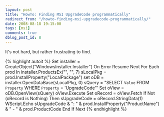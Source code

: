 ```yaml
---
layout: post
title: "HowTo: Finding MSI UpgradeCode programmatically"
redirect_from: "/howto-finding-msi-upgradecode-programmatically/"
date: 2008-08-18 19:15:00
tags: [msi]
comments: true
dblog_post_id: 8
---
```

It's not hard, but rather frustrating to find.

{% highlight autoit %}
Set installer = CreateObject("WindowsInstaller.Installer")
On Error Resume Next
For Each prod In installer.ProductsEx("", "", 7)
   sLocalPkg = prod.InstallProperty("LocalPackage")
   set oDB = installer.OpenDataBase(sLocalPkg, 0)
   sQuery = "SELECT `Value` FROM `Property` WHERE `Property` = 'UpgradeCode'"
   Set oView = oDB.OpenView(sQuery)
   oView.Execute
   Set oRecord = oView.Fetch
   If Not (oRecord is Nothing) Then
    sUpgradeCode = oRecord.StringData(1)
    WScript.Echo sUpgradeCode & ": " & prod.InstallProperty("ProductName") & " - " & prod.ProductCode
   End If
Next
{% endhighlight %}
